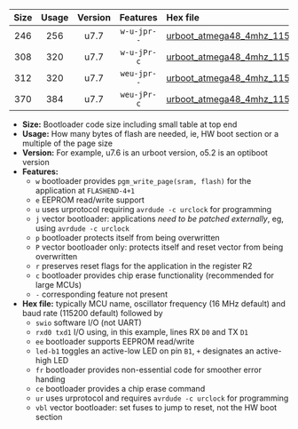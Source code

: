 |Size|Usage|Version|Features|Hex file|
|:-:|:-:|:-:|:-:|:--|
|246|256|u7.7|`w-u-jpr--`|[urboot_atmega48_4mhz_115200bps_swio_rxd0_txd1_led+b5_ur_vbl.hex](https://raw.githubusercontent.com/stefanrueger/urboot.hex/main/cores/minicore/atmega48/fcpu_4mhz/115200_bps/urboot_atmega48_4mhz_115200bps_swio_rxd0_txd1_led+b5_ur_vbl.hex)|
|308|320|u7.7|`w-u-jPr-c`|[urboot_atmega48_4mhz_115200bps_swio_rxd0_txd1_led+b5_fr_ce_ur_vbl.hex](https://raw.githubusercontent.com/stefanrueger/urboot.hex/main/cores/minicore/atmega48/fcpu_4mhz/115200_bps/urboot_atmega48_4mhz_115200bps_swio_rxd0_txd1_led+b5_fr_ce_ur_vbl.hex)|
|312|320|u7.7|`weu-jpr--`|[urboot_atmega48_4mhz_115200bps_swio_rxd0_txd1_ee_led+b5_ur_vbl.hex](https://raw.githubusercontent.com/stefanrueger/urboot.hex/main/cores/minicore/atmega48/fcpu_4mhz/115200_bps/urboot_atmega48_4mhz_115200bps_swio_rxd0_txd1_ee_led+b5_ur_vbl.hex)|
|370|384|u7.7|`weu-jPr-c`|[urboot_atmega48_4mhz_115200bps_swio_rxd0_txd1_ee_led+b5_fr_ce_ur_vbl.hex](https://raw.githubusercontent.com/stefanrueger/urboot.hex/main/cores/minicore/atmega48/fcpu_4mhz/115200_bps/urboot_atmega48_4mhz_115200bps_swio_rxd0_txd1_ee_led+b5_fr_ce_ur_vbl.hex)|

- **Size:** Bootloader code size including small table at top end
- **Usage:** How many bytes of flash are needed, ie, HW boot section or a multiple of the page size
- **Version:** For example, u7.6 is an urboot version, o5.2 is an optiboot version
- **Features:**
  + `w` bootloader provides `pgm_write_page(sram, flash)` for the application at `FLASHEND-4+1`
  + `e` EEPROM read/write support
  + `u` uses urprotocol requiring `avrdude -c urclock` for programming
  + `j` vector bootloader: applications *need to be patched externally*, eg, using `avrdude -c urclock`
  + `p` bootloader protects itself from being overwritten
  + `P` vector bootloader only: protects itself and reset vector from being overwritten
  + `r` preserves reset flags for the application in the register R2
  + `c` bootloader provides chip erase functionality (recommended for large MCUs)
  + `-` corresponding feature not present
- **Hex file:** typically MCU name, oscillator frequency (16 MHz default) and baud rate (115200 default) followed by
  + `swio` software I/O (not UART)
  + `rxd0 txd1` I/O using, in this example, lines RX `D0` and TX `D1`
  + `ee` bootloader supports EEPROM read/write
  + `led-b1` toggles an active-low LED on pin `B1`, `+` designates an active-high LED
  + `fr` bootloader provides non-essential code for smoother error handing
  + `ce` bootloader provides a chip erase command
  + `ur` uses urprotocol and requires `avrdude -c urclock` for programming
  + `vbl` vector bootloader: set fuses to jump to reset, not the HW boot section
